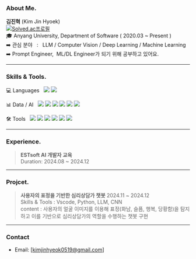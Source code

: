 ### About Me.
**김진혁** (Kim Jin Hyoek) <br>
[![Solved.ac프로필](http://mazassumnida.wtf/api/mini/generate_badge?boj=kimjinhyeok0519)](https://solved.ac/kimjinhyeok0519)<br>
🎓 Anyang University, Department of Software ( 2020.03 ~ Present )<br>
➡️ 관심 분야 &nbsp; : &nbsp; LLM / Computer Vision / Deep Learning / Machine Learning<br>
➡️ Prompt Engineer,&nbsp; ML/DL Engineer가 되기 위해 공부하고 있어요.<br>

---

### Skills & Tools.

💻 Languages &nbsp; <img src="https://img.shields.io/badge/Python-623AA2?style=flat-square"/> <img src="https://img.shields.io/badge/SQL-003B57?style=flat-square"/>

📊 Data / AI &nbsp; <img src="https://img.shields.io/badge/pandas-150458?style=flat-square"/>  <img src="https://img.shields.io/badge/numpy-013243?style=flat-square"/> <img src="https://img.shields.io/badge/scikit--learn-F7931E?style=flat-square"/> <img src="https://img.shields.io/badge/PyTorch-EE4C2C?style=flat-square"/> <img src="https://img.shields.io/badge/LangChain-2ECC71?style=flat-square"/> <img src="https://img.shields.io/badge/LangGraph-000000?style=flat-square"/>

🛠️ Tools &nbsp; <img src="https://img.shields.io/badge/VSCode-007ACC?style=flat-square"/> <img src="https://img.shields.io/badge/Jupyter-F37626?style=flat-square"/> <img src="https://img.shields.io/badge/Docker-0E5CAD?style=flat-square"/> <img src="https://img.shields.io/badge/Flask-2C3E50?style=flat-square"/> <img src="https://img.shields.io/badge/AWS-9708CC?style=flat-square"/> <img src="https://img.shields.io/badge/MySQL-4479A1?style=flat-square"/>

---

### Experience.
> **ESTsoft AI 개발자 교육** <br>
> Duration: 2024.08 ~ 2024.12 <br>

---

### Projcet.
> **사용자의 표정을 기반한 심리상담가 챗봇**
> 2024.11 ~ 2024.12 <br>
> Skills & Tools : Vscode, Python, LLM, CNN <br>
> content : 사용자의 얼굴 이미지를 이용해 표정(화남, 슬픔, 행복, 당황함)을 탐지하고 이를 기반으로 심리상담가의 역할을 수행하는 챗봇 구현

---

### Contact
- Email: [kimjinhyeok0519@gmail.com]
